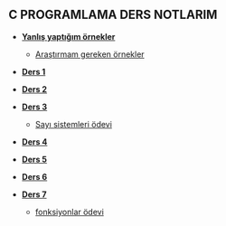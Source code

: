 ## C PROGRAMLAMA DERS NOTLARIM

+ **[Yanlış yaptığım örnekler](https://github.com/murattsenel/c-programlama-kursu/tree/main/Yanl%C4%B1%C5%9F%20veya%20emin%20olamad%C4%B1%C4%9F%C4%B1m%20sorular)**
  + [Araştırmam gereken örnekler](https://github.com/murattsenel/c-programlama-kursu/tree/main/arastirilacak%20%C3%B6rnekler)

+ **[Ders 1](https://github.com/murattsenel/c-programlama-kursu/blob/main/ders_1.md#ders-1)**
+ **[Ders 2](https://github.com/murattsenel/c-programlama-kursu/blob/main/ders_2.md#ders-2)**
+ **[Ders 3](https://github.com/murattsenel/c-programlama-kursu/blob/main/ders_3.md#ders-3)**
  - [Sayı sistemleri ödevi](https://github.com/murattsenel/c-programlama-kursu/tree/main/01_Sayi_Sistemleri)
+ **[Ders 4](https://github.com/murattsenel/c-programlama-kursu/blob/main/ders_4.md#ders-4)**
+ **[Ders 5](https://github.com/murattsenel/c-programlama-kursu/blob/main/ders_5.md#ders-5)**
+ **[Ders 6](https://github.com/murattsenel/c-programlama-kursu/blob/main/ders_6.md#ders-6)**
+ **[Ders 7](https://github.com/murattsenel/c-programlama-kursu/blob/main/ders_7.md#ders-7)**
  - [fonksiyonlar ödevi](https://github.com/murattsenel/c-programlama-kursu/tree/main/03_Fonksiyonlar)
